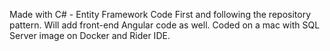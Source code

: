 Made with C# - Entity Framework Code First and following the repository pattern. Will add front-end Angular code as well. Coded on a mac with SQL Server image on Docker and Rider IDE.
